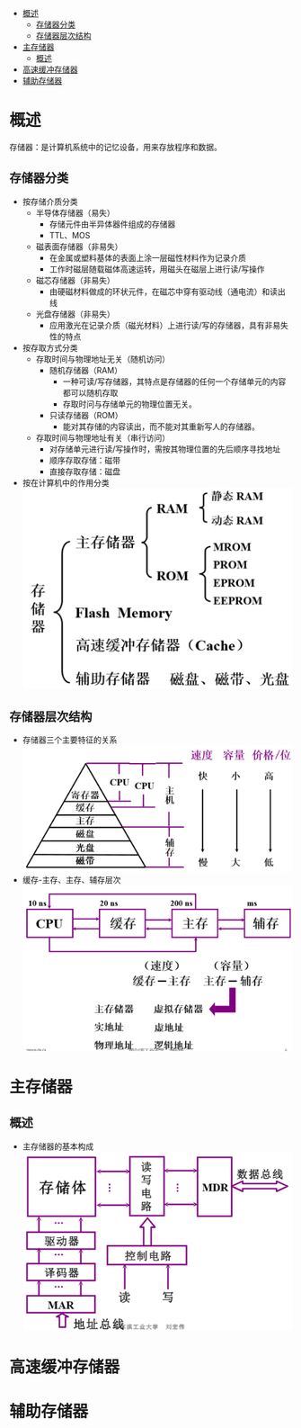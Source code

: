 - [概述](#概述)
  - [存储器分类](#存储器分类)
  - [存储器层次结构](#存储器层次结构)
- [主存储器](#主存储器)
  - [概述](#概述-1)
- [高速缓冲存储器](#高速缓冲存储器)
- [辅助存储器](#辅助存储器)


# 概述

存储器：是计算机系统中的记忆设备，用来存放程序和数据。

## 存储器分类

- 按存储介质分类
    - 半导体存储器（易失）
        - 存储元件由半异体器件组成的存储器
        - TTL、MOS
    - 磁表面存储器（非易失）
        - 在金属或塑料基体的表面上涂一层磁性材料作为记录介质
        - 工作时磁层随载磁体高速运转，用磁头在磁层上进行读/写操作
    - 磁芯存储器（非易失）
        - 由硬磁材料做成的环状元件，在磁芯中穿有驱动线（通电流）和读出线
    - 光盘存储器（非易失）
        - 应用激光在记录介质（磁光材料）上进行读/写的存储器，具有非易失性的特点
- 按存取方式分类
    - 存取时间与物理地址无关（随机访问）
        - 随机存储器（RAM）
            - 一种可读/写存储器，其特点是存储器的任何一个存储单元的内容都可以随机存取
            - 存取时问与存储单元的物理位置无关。
        - 只读存储器（ROM）
            - 能对其存储的内容读出，而不能对其重新写人的存储器。
    - 存取时间与物理地址有关（串行访问）
        - 对存储单元进行读/写操作时，需按其物理位置的先后顺序寻找地址
        - 顺序存取存储：磁带
        - 直接存取存储：磁盘
- 按在计算机中的作用分类
![按在计算机中的作用分类](img/028.png)

## 存储器层次结构

- 存储器三个主要特征的关系
![存储器三个主要特征的关系](img/029.png)
- 缓存-主存、主存、辅存层次
![缓存-主存、主存、辅存](img/030.png)

# 主存储器

## 概述

- 主存储器的基本构成
![主存储器的基本构成](img/031.png)

# 高速缓冲存储器

# 辅助存储器